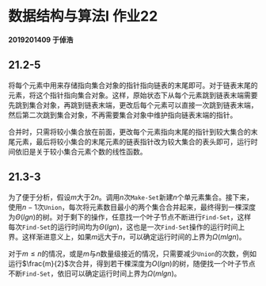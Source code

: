 # 数据结构与算法I 作业22

**2019201409 于倬浩**

## 21.2-5

将每个元素中用来存储指向集合对象的指针指向链表的末尾即可。对于链表末尾的元素，将这个指针指向集合对象。这样，原始状态下从每个元素跳到链表末端需要先跳到集合对象，再跳到链表末端，更改后每个元素可以直接一次跳到链表末端，然后第二次跳到集合对象，不再需要集合对象中维护指向链表末端的指针。

合并时，只需将较小集合放在前面，更改每个元素指向末尾的指针到较大集合的末尾元素，最后将较小集合的末尾元素的链表指针改为较大集合的表头即可，运行时间依旧是关于较小集合元素个数的线性函数。

## 21.3-3

为了便于分析，假设$m$大于$2n$。调用$n$次`Make-Set`新建$n$个单元素集合。接下来，使用$n - 1$次`Union`，每次将元素数目最小的两个集合合并起来，最终得到一棵深度为$\Theta(lgn)$的树。对于剩下的操作，任意找一个叶子节点不断进行`Find-Set`，这样每次`Find-Set`的运行时间均为$\Theta(lgn)$，这也是一次`Find-Set`操作的运行时间上界。这样渐进意义上，如果$m$远大于$n$，可以确定运行时间的上界为$\Omega(mlgn)$。

对于$m \leq n$的情况，或是$m$与$n$数量级接近的情况，只需要减少`Union`的次数，例如运行$\frac{m}{2}$次合并，得到若干棵深度为$O(lgn)$的树，随便找一个叶子节点不断`Find-Set`，依旧可以确定运行时间上界为$\Omega(mlgn)$。